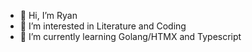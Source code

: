 - 👋 Hi, I’m Ryan
- 👀 I’m interested in Literature and Coding
- 🌱 I’m currently learning Golang/HTMX and Typescript


<!---
ryan-acton-github/ryan-acton-github is a ✨ special ✨ repository because its `README.md` (this file) appears on your GitHub profile.
You can click the Preview link to take a look at your changes.
--->
